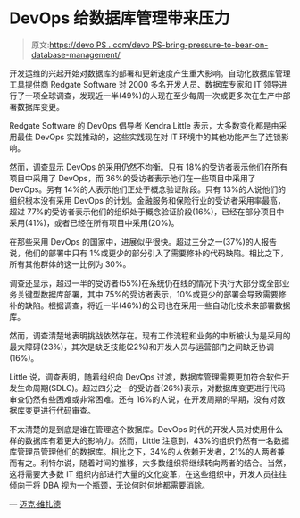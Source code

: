 # DevOps 给数据库管理带来压力

> 原文:[https://devo PS . com/devo PS-bring-pressure-to-bear-on-database-management/](https://devops.com/devops-brings-pressure-to-bear-on-database-management/)

开发运维的兴起开始对数据库的部署和更新速度产生重大影响。自动化数据库管理工具提供商 Redgate Software 对 2000 多名开发人员、数据库专家和 IT 领导进行了一项全球调查，发现近一半(49%)的人现在至少每周一次或更多次在生产中部署数据库变更。

Redgate Software 的 DevOps 倡导者 Kendra Little 表示，大多数变化都是由采用最佳 DevOps 实践推动的，这些实践现在对 IT 环境中的其他功能产生了连锁影响。

然而，调查显示 DevOps 的采用仍然不均衡。只有 18%的受访者表示他们在所有项目中采用了 DevOps，而 36%的受访者表示他们在一些项目中采用了 DevOps。另有 14%的人表示他们正处于概念验证阶段。只有 13%的人说他们的组织根本没有采用 DevOps 的计划。金融服务和保险行业的受访者采用率最高，超过 77%的受访者表示他们的组织处于概念验证阶段(16%)，已经在部分项目中采用(41%)，或者已经在所有项目中采用(20%)。

在那些采用 DevOps 的国家中，进展似乎很快。超过三分之一(37%)的人报告说，他们的部署中只有 1%或更少的部分引入了需要修补的代码缺陷。相比之下，所有其他群体的这一比例为 30%。

调查还显示，超过一半的受访者(55%)在系统仍在线的情况下执行大部分或全部业务关键型数据库部署，其中 75%的受访者表示，10%或更少的部署会导致需要修补的缺陷。根据调查，将近一半(46%)的公司也在采用一些自动化技术来部署数据库。

然而，调查清楚地表明挑战依然存在。现有工作流程和业务的中断被认为是采用的最大障碍(23%)，其次是缺乏技能(22%)和开发人员与运营部门之间缺乏协调(16%)。

Little 说，调查表明，随着组织向 DevOps 过渡，数据库管理需要更加符合软件开发生命周期(SDLC)。超过四分之一的受访者(26%)表示，对数据库变更进行代码审查仍然有些困难或非常困难。还有 16%的人说，在开发周期的早期，没有对数据库变更进行代码审查。

不太清楚的是到底是谁在管理这个数据库。DevOps 时代的开发人员对使用什么样的数据库有着更大的影响力。然而，Little 注意到，43%的组织仍然有一名数据库管理员管理他们的数据库。相比之下，34%的人依赖开发者，21%的人两者兼而有之。利特尔说，随着时间的推移，大多数组织将继续转向两者的结合。当然，这将需要大多数 IT 组织内部进行大量的文化变革，在这些组织中，开发人员往往倾向于将 DBA 视为一个瓶颈，无论何时何地都需要消除。

— [迈克·维扎德](https://devops.com/author/mike-vizard/)